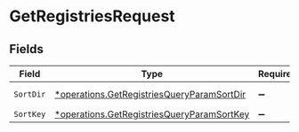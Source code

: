 # GetRegistriesRequest


## Fields

| Field                                                                                                   | Type                                                                                                    | Required                                                                                                | Description                                                                                             |
| ------------------------------------------------------------------------------------------------------- | ------------------------------------------------------------------------------------------------------- | ------------------------------------------------------------------------------------------------------- | ------------------------------------------------------------------------------------------------------- |
| `SortDir`                                                                                               | [*operations.GetRegistriesQueryParamSortDir](../../models/operations/getregistriesqueryparamsortdir.md) | :heavy_minus_sign:                                                                                      | sorting direction                                                                                       |
| `SortKey`                                                                                               | [*operations.GetRegistriesQueryParamSortKey](../../models/operations/getregistriesqueryparamsortkey.md) | :heavy_minus_sign:                                                                                      | sort key                                                                                                |